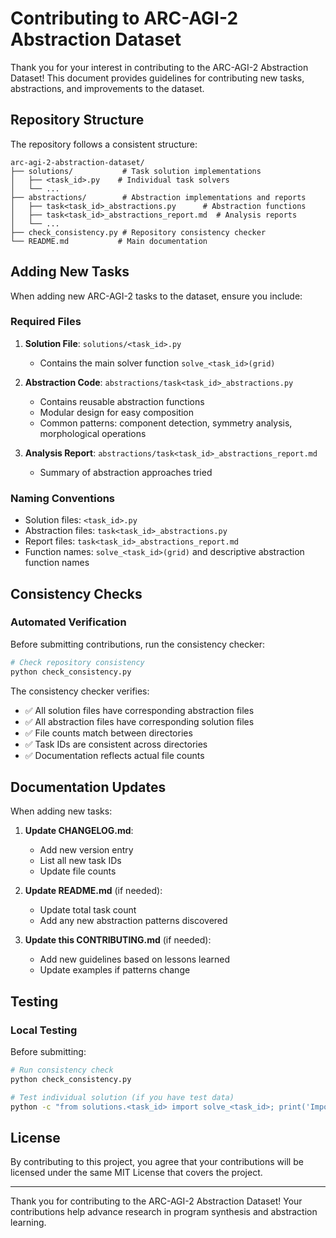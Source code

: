 # Contributing to ARC-AGI-2 Abstraction Dataset

Thank you for your interest in contributing to the ARC-AGI-2 Abstraction Dataset! This document provides guidelines for contributing new tasks, abstractions, and improvements to the dataset.

## Repository Structure

The repository follows a consistent structure:

```
arc-agi-2-abstraction-dataset/
├── solutions/           # Task solution implementations
│   ├── <task_id>.py    # Individual task solvers
│   └── ...
├── abstractions/        # Abstraction implementations and reports
│   ├── task<task_id>_abstractions.py      # Abstraction functions
│   ├── task<task_id>_abstractions_report.md  # Analysis reports
│   └── ...
├── check_consistency.py # Repository consistency checker
└── README.md           # Main documentation
```

## Adding New Tasks

When adding new ARC-AGI-2 tasks to the dataset, ensure you include:

### Required Files

1. **Solution File**: `solutions/<task_id>.py`
   - Contains the main solver function `solve_<task_id>(grid)`

2. **Abstraction Code**: `abstractions/task<task_id>_abstractions.py`
   - Contains reusable abstraction functions
   - Modular design for easy composition
   - Common patterns: component detection, symmetry analysis, morphological operations

3. **Analysis Report**: `abstractions/task<task_id>_abstractions_report.md`
   - Summary of abstraction approaches tried

### Naming Conventions

- Solution files: `<task_id>.py`
- Abstraction files: `task<task_id>_abstractions.py`
- Report files: `task<task_id>_abstractions_report.md`
- Function names: `solve_<task_id>(grid)` and descriptive abstraction function names

## Consistency Checks

### Automated Verification

Before submitting contributions, run the consistency checker:

```bash
# Check repository consistency
python check_consistency.py
```

The consistency checker verifies:
- ✅ All solution files have corresponding abstraction files
- ✅ All abstraction files have corresponding solution files
- ✅ File counts match between directories
- ✅ Task IDs are consistent across directories
- ✅ Documentation reflects actual file counts

## Documentation Updates

When adding new tasks:

1. **Update CHANGELOG.md**:
   - Add new version entry
   - List all new task IDs
   - Update file counts

2. **Update README.md** (if needed):
   - Update total task count
   - Add any new abstraction patterns discovered

3. **Update this CONTRIBUTING.md** (if needed):
   - Add new guidelines based on lessons learned
   - Update examples if patterns change

## Testing

### Local Testing

Before submitting:
```bash
# Run consistency check
python check_consistency.py

# Test individual solution (if you have test data)
python -c "from solutions.<task_id> import solve_<task_id>; print('Import successful')"
```

## License

By contributing to this project, you agree that your contributions will be licensed under the same MIT License that covers the project.

---

Thank you for contributing to the ARC-AGI-2 Abstraction Dataset! Your contributions help advance research in program synthesis and abstraction learning.
